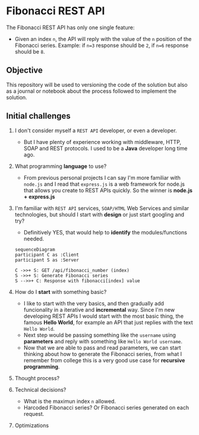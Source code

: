 # Fibonacci REST API

The Fibonacci REST API has only one single feature:

* Given an index `n`, the API will reply with the value of the `n` position of the Fibonacci series. Example: if `n=3` response should be `2`, if `n=6` response should be `8`.

## Objective

This repository will be used to versioning the code of the solution but also as a journal or notebook about the process followed to implement the solution.

## Initial challenges

1. I don't consider myself a `REST API` developer, or even a developer.
   * But I have plenty of experience working with middleware, HTTP, SOAP and REST protocols. I used to be a **Java** developer long time ago.
2. What programming **language** to use?
   * From previous personal projects I can say I'm more familiar with `node.js` and I read that `express.js` is a web framework for node.js that allows you create to REST APIs quickly. So the winner is **node.js + express.js**
3. I'm familiar with `REST API` services, `SOAP/HTML` Web Services and similar technologies, but should I start with **design** or just start googling and try?
   * Definitively YES, that would help to **identify** the modules/functions needed.

   ```mermaid
   sequenceDiagram
   participant C as :Client
   participant S as :Server

   C ->>+ S: GET /api/fibonacci_number (index)
   S ->>+ S: Generate Fibonacci series
   S -->>+ C: Response with fibonacci[index] value
   ```

4. How do I **start** with something basic?
   * I like to start with the very basics, and then gradually add funcionality in a iterative and **incremental** way. Since I'm new developing REST APIs I would start with the most basic thing, the famous **Hello World**, for example an API that just replies with the text `Hello World`. 
   * Next step would be passing something like the `username` using **parameters** and reply with something like `Hello World username`.
   * Now that we are able to pass and read parameters, we can start thinking about how to generate the Fibonacci series, from what I remember from college this is a very good use case for **recursive programming**.
5. Thought process?
6. Technical decisions?
   * What is the maximun index `n` allowed.
   * Harcoded Fibonacci series? Or Fibonacci series generated on each request.
7. Optimizations
